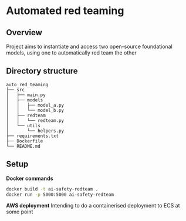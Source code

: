 # Automated red teaming

## Overview
Project aims to instantiate and access two open-source foundational models, using one to automatically red team the other

## Directory structure
```
auto_red_teaming
├── src
│   ├── main.py
│   ├── models
│   │   ├── model_a.py
│   │   └── model_b.py
│   ├── redteam
│   │   └── redteam.py
│   └── utils
│       └── helpers.py
├── requirements.txt
├── Dockerfile
└── README.md
```

## Setup
**Docker commands**
```bash
docker build -t ai-safety-redteam .
docker run -p 5000:5000 ai-safety-redteam
```

**AWS deployment**
Intending to do a containerised deployment to ECS at some point